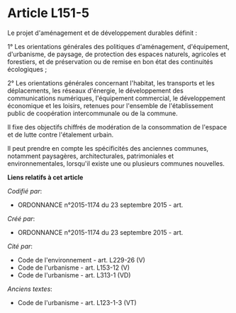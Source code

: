 # Article L151-5

Le projet d'aménagement et de développement durables définit :

1° Les orientations générales des politiques d'aménagement, d'équipement, d'urbanisme, de paysage, de protection des espaces
naturels, agricoles et forestiers, et de préservation ou de remise en bon état des continuités écologiques ;

2° Les orientations générales concernant l'habitat, les transports et les déplacements, les réseaux d'énergie, le
développement des communications numériques, l'équipement commercial, le développement économique et les loisirs, retenues
pour l'ensemble de l'établissement public de coopération intercommunale ou de la commune.

Il fixe des objectifs chiffrés de modération de la consommation de l'espace et de lutte contre l'étalement urbain.

Il peut prendre en compte les spécificités des anciennes communes, notamment paysagères, architecturales, patrimoniales et
environnementales, lorsqu'il existe une ou plusieurs communes nouvelles.

**Liens relatifs à cet article**

_Codifié par_:

  - ORDONNANCE n°2015-1174 du 23 septembre 2015 - art.

_Créé par_:

  - ORDONNANCE n°2015-1174 du 23 septembre 2015 - art.

_Cité par_:

  - Code de l'environnement - art. L229-26 (V)
  - Code de l'urbanisme - art. L153-12 (V)
  - Code de l'urbanisme - art. L313-1 (VD)

_Anciens textes_:

  - Code de l'urbanisme - art. L123-1-3 (VT)
